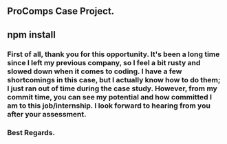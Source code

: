 ## ProComps Case Project.

## npm install

### First of all, thank you for this opportunity. It's been a long time since I left my previous company, so I feel a bit rusty and slowed down when it comes to coding. I have a few shortcomings in this case, but I actually know how to do them; I just ran out of time during the case study. However, from my commit time, you can see my potential and how committed I am to this job/internship. I look forward to hearing from you after your assessment.

### Best Regards.
